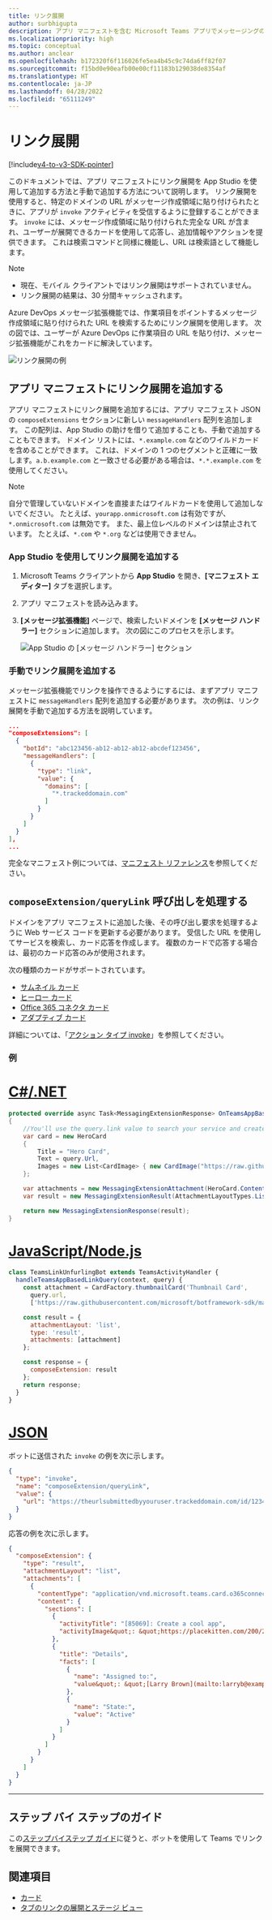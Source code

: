 ```yaml
---
title: リンク展開
author: surbhigupta
description: アプリ マニフェストを含む Microsoft Teams アプリでメッセージングの拡張機能を使用するか、コード例とサンプルを手動で使用して、リンク展開を追加する方法について説明します。
ms.localizationpriority: high
ms.topic: conceptual
ms.author: anclear
ms.openlocfilehash: b172320f6f116026fe5ea4b45c9c74da6ff82f07
ms.sourcegitcommit: f15bd0e90eafb00e00cf11183b129038de8354af
ms.translationtype: HT
ms.contentlocale: ja-JP
ms.lasthandoff: 04/28/2022
ms.locfileid: "65111249"
---
```

# <a name="link-unfurling"></a>リンク展開

[!include[v4-to-v3-SDK-pointer](~/includes/v4-to-v3-pointer-me.md)]

このドキュメントでは、アプリ マニフェストにリンク展開を App Studio を使用して追加する方法と手動で追加する方法について説明します。 リンク展開を使用すると、特定のドメインの URL がメッセージ作成領域に貼り付けられたときに、アプリが `invoke` アクティビティを受信するように登録することができます。 `invoke` には、メッセージ作成領域に貼り付けられた完全な URL が含まれ、ユーザーが展開できるカードを使用して応答し、追加情報やアクションを提供できます。 これは検索コマンドと同様に機能し、URL は検索語として機能します。

> [!NOTE]
>
> * 現在、モバイル クライアントではリンク展開はサポートされていません。
> * リンク展開の結果は、30 分間キャッシュされます。

Azure DevOps メッセージ拡張機能では、作業項目をポイントするメッセージ作成領域に貼り付けられた URL を検索するためにリンク展開を使用します。 次の図では、ユーザーが Azure DevOps に作業項目の URL を貼り付け、メッセージ拡張機能がこれをカードに解決しています。

![リンク展開の例](~/assets/images/compose-extensions/messagingextensions_linkunfurling.png)

## <a name="add-link-unfurling-to-your-app-manifest"></a>アプリ マニフェストにリンク展開を追加する

アプリ マニフェストにリンク展開を追加するには、アプリ マニフェスト JSON の `composeExtensions` セクションに新しい `messageHandlers` 配列を追加します。 この配列は、App Studio の助けを借りて追加することも、手動で追加することもできます。 ドメイン リストには、`*.example.com` などのワイルドカードを含めることができます。 これは、ドメインの 1 つのセグメントと正確に一致します。`a.b.example.com` と一致させる必要がある場合は、`*.*.example.com` を使用してください。

> [!NOTE]
> 自分で管理していないドメインを直接またはワイルドカードを使用して追加しないでください。 たとえば、`yourapp.onmicrosoft.com` は有効ですが、`*.onmicrosoft.com` は無効です。 また、最上位レベルのドメインは禁止されています。 たとえば、`*.com` や `*.org` などは使用できません。

### <a name="add-link-unfurling-using-app-studio"></a>App Studio を使用してリンク展開を追加する

1. Microsoft Teams クライアントから **App Studio** を開き、**[マニフェスト エディター]** タブを選択します。
1. アプリ マニフェストを読み込みます。
1. **[メッセージ拡張機能]** ページで、検索したいドメインを **[メッセージ ハンドラー]** セクションに追加します。 次の図にこのプロセスを示します。

    ![App Studio の [メッセージ ハンドラー] セクション](~/assets/images/link-unfurling.png)

### <a name="add-link-unfurling-manually"></a>手動でリンク展開を追加する

メッセージ拡張機能でリンクを操作できるようにするには、まずアプリ マニフェストに `messageHandlers` 配列を追加する必要があります。 次の例は、リンク展開を手動で追加する方法を説明しています。

```json
...
"composeExtensions": [
  {
    "botId": "abc123456-ab12-ab12-ab12-abcdef123456",
    "messageHandlers": [
      {
        "type": "link",
        "value": {
          "domains": [
            "*.trackeddomain.com"
          ]
        }
      }
    ]
  }
],
...
```

完全なマニフェスト例については、[マニフェスト リファレンス](~/resources/schema/manifest-schema.md)を参照してください。

## <a name="handle-the-composeextensionquerylink-invoke"></a>`composeExtension/queryLink` 呼び出しを処理する

ドメインをアプリ マニフェストに追加した後、その呼び出し要求を処理するように Web サービス コードを更新する必要があります。 受信した URL を使用してサービスを検索し、カード応答を作成します。 複数のカードで応答する場合は、最初のカード応答のみが使用されます。

次の種類のカードがサポートされています。

* [サムネイル カード](~/task-modules-and-cards/cards/cards-reference.md#thumbnail-card)
* [ヒーロー カード](~/task-modules-and-cards/cards/cards-reference.md#hero-card)
* [Office 365 コネクタ カード](~/task-modules-and-cards/cards/cards-reference.md#office-365-connector-card)
* [アダプティブ カード](~/task-modules-and-cards/cards/cards-reference.md#adaptive-card)

詳細については、「[アクション タイプ invoke](~/task-modules-and-cards/cards/cards-actions.md#action-type-invoke)」を参照してください。

### <a name="example"></a>例

# <a name="cnet"></a>[C#/.NET](#tab/dotnet)

```csharp
protected override async Task<MessagingExtensionResponse> OnTeamsAppBasedLinkQueryAsync(ITurnContext<IInvokeActivity> turnContext, AppBasedLinkQuery query, CancellationToken cancellationToken)
{
    //You'll use the query.link value to search your service and create a card response
    var card = new HeroCard
    {
        Title = "Hero Card",
        Text = query.Url,
        Images = new List<CardImage> { new CardImage("https://raw.githubusercontent.com/microsoft/botframework-sdk/master/icon.png") },
    };

    var attachments = new MessagingExtensionAttachment(HeroCard.ContentType, null, card);
    var result = new MessagingExtensionResult(AttachmentLayoutTypes.List, "result", new[] { attachments }, null, "test unfurl");

    return new MessagingExtensionResponse(result);
}
```

# <a name="javascriptnodejs"></a>[JavaScript/Node.js](#tab/javascript)

```javascript
class TeamsLinkUnfurlingBot extends TeamsActivityHandler {
  handleTeamsAppBasedLinkQuery(context, query) {
    const attachment = CardFactory.thumbnailCard('Thumbnail Card',
      query.url,
      ['https://raw.githubusercontent.com/microsoft/botframework-sdk/master/icon.png']);

    const result = {
      attachmentLayout: 'list',
      type: 'result',
      attachments: [attachment]
    };

    const response = {
      composeExtension: result
    };
    return response;
  }
}
```

# <a name="json"></a>[JSON](#tab/json)

ボットに送信された `invoke` の例を次に示します。

```json
{
  "type": "invoke",
  "name": "composeExtension/queryLink",
  "value": {
    "url": "https://theurlsubmittedbyyouruser.trackeddomain.com/id/1234"
  }
}
```

応答の例を次に示します。

```json
{
  "composeExtension": {
    "type": "result",
    "attachmentLayout": "list",
    "attachments": [
      {
        "contentType": "application/vnd.microsoft.teams.card.o365connector",
        "content": {
          "sections": [
            {
              "activityTitle": "[85069]: Create a cool app",
              "activityImage&quot;: &quot;https://placekitten.com/200/200"
            },
            {
              "title": "Details",
              "facts": [
                {
                  "name": "Assigned to:",
                  "value&quot;: &quot;[Larry Brown](mailto:larryb@example.com)"
                },
                {
                  "name": "State:",
                  "value": "Active"
                }
              ]
            }
          ]
        }
      }
    ]
  }
}
```

* * *

## <a name="step-by-step-guide"></a>ステップ バイ ステップのガイド

この[ステップバイステップ ガイド](../../sbs-botbuilder-linkunfurling.yml)に従うと、ボットを使用して Teams でリンクを展開できます。

## <a name="see-also"></a>関連項目

* [カード](~/task-modules-and-cards/what-are-cards.md)
* [タブのリンクの展開とステージ ビュー](~/tabs/tabs-link-unfurling.md)